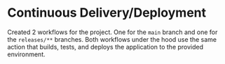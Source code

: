 # Continuous Delivery/Deployment

Created 2 workflows for the project. 
One for the `main` branch and one for the `releases/**` branches. 
Both workflows under the hood use the same action that builds, tests, and deploys the application to the provided environment.
